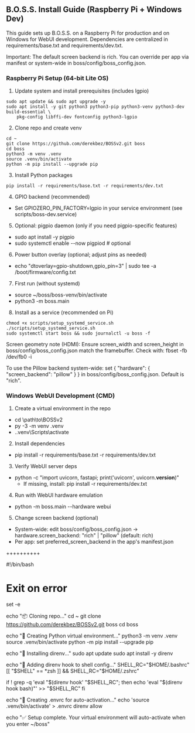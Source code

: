 ## B.O.S.S. Install Guide (Raspberry Pi + Windows Dev)

This guide sets up B.O.S.S. on a Raspberry Pi for production and on Windows for WebUI development. Dependencies are centralized in requirements/base.txt and requirements/dev.txt.

Important: The default screen backend is rich. You can override per app via manifest or system-wide in boss/config/boss_config.json.

### Raspberry Pi Setup (64-bit Lite OS)

1) Update system and install prerequisites (includes lgpio)
```
sudo apt update && sudo apt upgrade -y
sudo apt install -y git python3 python3-pip python3-venv python3-dev build-essential \
	pkg-config libffi-dev fontconfig python3-lgpio
```



2) Clone repo and create venv
```
cd ~
git clone https://github.com/derekbez/BOSSv2.git boss
cd boss
python3 -m venv .venv
source .venv/bin/activate
python -m pip install --upgrade pip
```

3) Install Python packages
```
pip install -r requirements/base.txt -r requirements/dev.txt
```

4) GPIO backend (recommended)
- Set GPIOZERO_PIN_FACTORY=lgpio in your service environment (see scripts/boss-dev.service)

5) Optional: pigpio daemon (only if you need pigpio-specific features)
- sudo apt install -y pigpio
- sudo systemctl enable --now pigpiod  # optional

6) Power button overlay (optional; adjust pins as needed)
- echo "dtoverlay=gpio-shutdown,gpio_pin=3" | sudo tee -a /boot/firmware/config.txt

7) First run (without systemd)
- source ~/boss/boss-venv/bin/activate
- python3 -m boss.main

8) Install as a service (recommended on Pi)
```
chmod +x scripts/setup_systemd_service.sh
./scripts/setup_systemd_service.sh
sudo systemctl start boss && sudo journalctl -u boss -f
```

Screen geometry note (HDMI): Ensure screen_width and screen_height in boss/config/boss_config.json match the framebuffer. Check with: fbset -fb /dev/fb0 -i

To use the Pillow backend system-wide: set { "hardware": { "screen_backend": "pillow" } } in boss/config/boss_config.json. Default is "rich".

### Windows WebUI Development (CMD)

1) Create a virtual environment in the repo
- cd \path\to\BOSSv2
- py -3 -m venv .venv
- .\.venv\Scripts\activate

2) Install dependencies
- pip install -r requirements/base.txt -r requirements/dev.txt

3) Verify WebUI server deps
- python -c "import uvicorn, fastapi; print('uvicorn', uvicorn.__version__)"
	- If missing, install: pip install -r requirements/dev.txt

4) Run with WebUI hardware emulation
- python -m boss.main --hardware webui

5) Change screen backend (optional)
- System-wide: edit boss/config/boss_config.json → hardware.screen_backend: "rich" | "pillow" (default: rich)
- Per app: set preferred_screen_backend in the app's manifest.json

++++++++++

#!/bin/bash

# Exit on error
set -e

echo "📦 Cloning repo..."
cd ~
git clone https://github.com/derekbez/BOSSv2.git boss
cd boss

echo "🐍 Creating Python virtual environment..."
python3 -m venv .venv
source .venv/bin/activate
python -m pip install --upgrade pip

echo "🔧 Installing direnv..."
sudo apt update
sudo apt install -y direnv

echo "🔗 Adding direnv hook to shell config..."
SHELL_RC="$HOME/.bashrc"
[[ "$SHELL" == *zsh ]] && SHELL_RC="$HOME/.zshrc"

if ! grep -q 'eval "$(direnv hook' "$SHELL_RC"; then
    echo 'eval "$(direnv hook bash)"' >> "$SHELL_RC"
fi

echo "📝 Creating .envrc for auto-activation..."
echo 'source .venv/bin/activate' > .envrc
direnv allow

echo "✅ Setup complete. Your virtual environment will auto-activate when you enter ~/boss"





